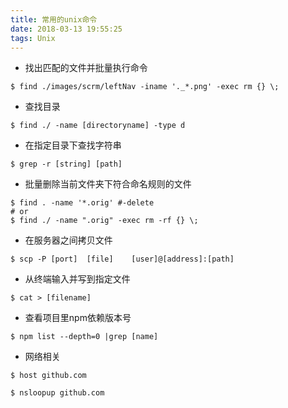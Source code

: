 ```yaml
---
title: 常用的unix命令
date: 2018-03-13 19:55:25
tags: Unix
---
```



+ 找出匹配的文件并批量执行命令
```
$ find ./images/scrm/leftNav -iname '._*.png' -exec rm {} \;
```

+ 查找目录
```
$ find ./ -name [directoryname] -type d
```

+ 在指定目录下查找字符串
```
$ grep -r [string] [path]
```

+ 批量删除当前文件夹下符合命名规则的文件

```
$ find . -name '*.orig' #-delete
# or
$ find ./ -name ".orig" -exec rm -rf {} \;
```

+ 在服务器之间拷贝文件
```
$ scp -P [port]  [file]    [user]@[address]:[path]
```

+ 从终端输入并写到指定文件
```
$ cat > [filename]
```

+ 查看项目里npm依赖版本号
```
$ npm list --depth=0 |grep [name]
```



+ 网络相关
```
$ host github.com

$ nsloopup github.com


```


